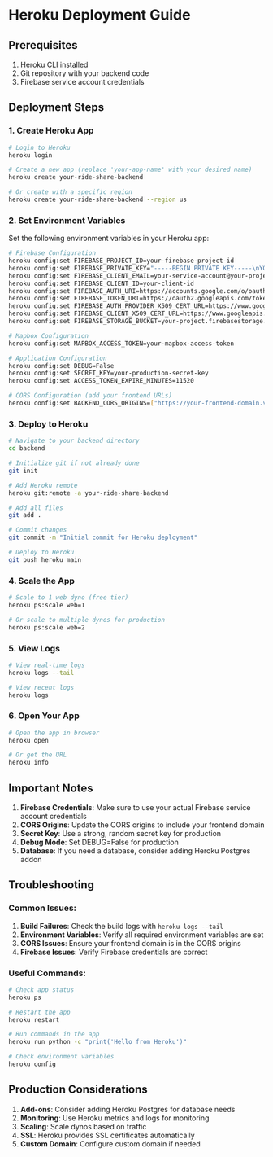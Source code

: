 # Heroku Deployment Guide

## Prerequisites
1. Heroku CLI installed
2. Git repository with your backend code
3. Firebase service account credentials

## Deployment Steps

### 1. Create Heroku App
```bash
# Login to Heroku
heroku login

# Create a new app (replace 'your-app-name' with your desired name)
heroku create your-ride-share-backend

# Or create with a specific region
heroku create your-ride-share-backend --region us
```

### 2. Set Environment Variables
Set the following environment variables in your Heroku app:

```bash
# Firebase Configuration
heroku config:set FIREBASE_PROJECT_ID=your-firebase-project-id
heroku config:set FIREBASE_PRIVATE_KEY="-----BEGIN PRIVATE KEY-----\nYOUR-FIREBASE-PRIVATE-KEY-HERE\n-----END PRIVATE KEY-----"
heroku config:set FIREBASE_CLIENT_EMAIL=your-service-account@your-project.iam.gserviceaccount.com
heroku config:set FIREBASE_CLIENT_ID=your-client-id
heroku config:set FIREBASE_AUTH_URI=https://accounts.google.com/o/oauth2/auth
heroku config:set FIREBASE_TOKEN_URI=https://oauth2.googleapis.com/token
heroku config:set FIREBASE_AUTH_PROVIDER_X509_CERT_URL=https://www.googleapis.com/oauth2/v1/certs
heroku config:set FIREBASE_CLIENT_X509_CERT_URL=https://www.googleapis.com/robot/v1/metadata/x509/your-service-account%40your-project.iam.gserviceaccount.com
heroku config:set FIREBASE_STORAGE_BUCKET=your-project.firebasestorage.app

# Mapbox Configuration
heroku config:set MAPBOX_ACCESS_TOKEN=your-mapbox-access-token

# Application Configuration
heroku config:set DEBUG=False
heroku config:set SECRET_KEY=your-production-secret-key
heroku config:set ACCESS_TOKEN_EXPIRE_MINUTES=11520

# CORS Configuration (add your frontend URLs)
heroku config:set BACKEND_CORS_ORIGINS=["https://your-frontend-domain.vercel.app","https://your-frontend-domain.com"]
```

### 3. Deploy to Heroku
```bash
# Navigate to your backend directory
cd backend

# Initialize git if not already done
git init

# Add Heroku remote
heroku git:remote -a your-ride-share-backend

# Add all files
git add .

# Commit changes
git commit -m "Initial commit for Heroku deployment"

# Deploy to Heroku
git push heroku main
```

### 4. Scale the App
```bash
# Scale to 1 web dyno (free tier)
heroku ps:scale web=1

# Or scale to multiple dynos for production
heroku ps:scale web=2
```

### 5. View Logs
```bash
# View real-time logs
heroku logs --tail

# View recent logs
heroku logs
```

### 6. Open Your App
```bash
# Open the app in browser
heroku open

# Or get the URL
heroku info
```

## Important Notes

1. **Firebase Credentials**: Make sure to use your actual Firebase service account credentials
2. **CORS Origins**: Update the CORS origins to include your frontend domain
3. **Secret Key**: Use a strong, random secret key for production
4. **Debug Mode**: Set DEBUG=False for production
5. **Database**: If you need a database, consider adding Heroku Postgres addon

## Troubleshooting

### Common Issues:
1. **Build Failures**: Check the build logs with `heroku logs --tail`
2. **Environment Variables**: Verify all required environment variables are set
3. **CORS Issues**: Ensure your frontend domain is in the CORS origins
4. **Firebase Issues**: Verify Firebase credentials are correct

### Useful Commands:
```bash
# Check app status
heroku ps

# Restart the app
heroku restart

# Run commands in the app
heroku run python -c "print('Hello from Heroku')"

# Check environment variables
heroku config
```

## Production Considerations

1. **Add-ons**: Consider adding Heroku Postgres for database needs
2. **Monitoring**: Use Heroku metrics and logs for monitoring
3. **Scaling**: Scale dynos based on traffic
4. **SSL**: Heroku provides SSL certificates automatically
5. **Custom Domain**: Configure custom domain if needed
